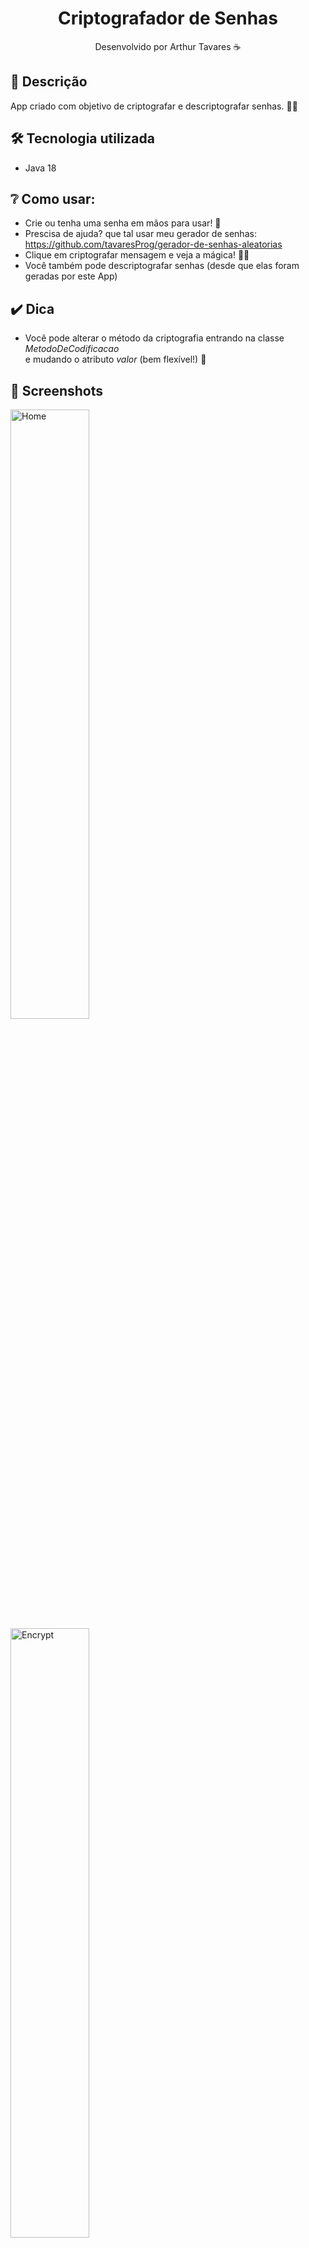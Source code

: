 <div align="center">
  <h1>Criptografador de Senhas</h1>
  <p> Desenvolvido por Arthur Tavares ☕</p>
</div>

## 📑 Descrição
App criado com objetivo de criptografar e descriptografar senhas. 👨‍💻

## 🛠️ Tecnologia utilizada
- Java 18

## ❔ Como usar:
- Crie ou tenha uma senha em mãos para usar! 📜
- Prescisa de ajuda? que tal usar meu gerador de senhas: https://github.com/tavaresProg/gerador-de-senhas-aleatorias
- Clique em criptografar mensagem e veja a mágica! 🧙‍♂️
- Você também pode descriptografar senhas (desde que elas foram geradas por este App)

## ✔️ Dica
- Você pode alterar o método da criptografia entrando na classe *MetodoDeCodificacao* </br>
e mudando o atributo *valor* (bem flexível!) 🤸


## 📸 Screenshots
<img src="https://github.com/tavaresProg/criptografador-de-senhas/blob/main/screenshot%201.png" alt="Home" width="50%">
<img src="https://github.com/tavaresProg/criptografador-de-senhas/blob/main/screenshot%202.png" alt="Encrypt" width ="50%">
<img src="https://github.com/tavaresProg/criptografador-de-senhas/blob/main/screenshot%203.png" alt="Desencrypt" width ="50%">
